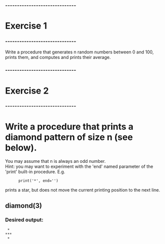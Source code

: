 ### ------------------------------
# Exercise 1
### ------------------------------

Write a procedure that generates n random numbers between 0 and 100, 
prints them, and computes and prints their average.

### ------------------------------
# Exercise 2
### ------------------------------

# Write a procedure that prints a diamond pattern of size n (see below).   
You may assume that n is always an odd number.  
Hint: you may want to experiment with the 'end' named parameter of the  
'print' built-in procedure. E.g.  

          print('*', end='')

prints a star, but does not move the current printing position to the next line.   

## diamond(3)

### Desired output:  
     *
    ***
     *
     
